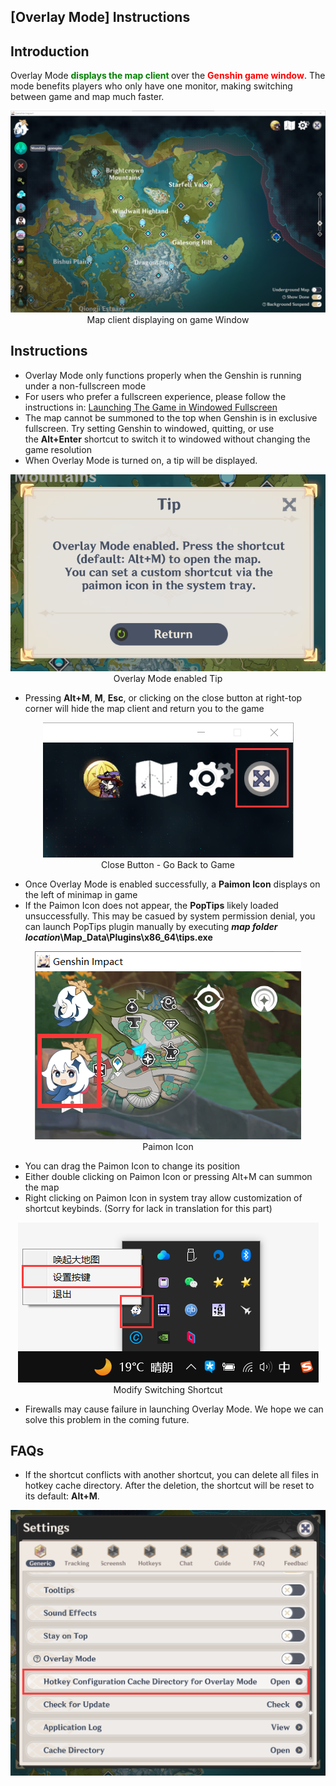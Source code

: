 ## [Overlay Mode] Instructions
## Introduction
Overlay Mode <span style="color: green"><b>displays the map client </b></span>over the <span style="color: red"><b>Genshin game window</b></span>. The mode benefits players who only have one monitor, making switching between game and map much faster.
<div align="center"><img src="images\1.png"><br>Map client displaying on game Window</div>

## Instructions
  -   Overlay Mode only functions properly when the Genshin is running under a non-fullscreen mode
  -   For users who prefer a fullscreen experience, please follow the instructions in: <a href="Borderless Windowed Fullscreen 无边框全屏\Launching The Game in Windowed Fullscreen.md">Launching The Game in Windowed Fullscreen</a>
  - The map cannot be summoned to the top when Genshin is in exclusive fullscreen. Try setting Genshin to windowed, quitting, or use the **Alt+Enter** shortcut to switch it to windowed without changing the game resolution
  -   When Overlay Mode is turned on, a tip will be displayed.
<div align="center"><img src="images\2.png"><br>Overlay Mode enabled Tip</div>

  - Pressing **Alt+M**, **M**, **Esc**, or clicking on the close button at right-top corner will hide the map client and return you to the game
<div align="center"><img src="images\3.png"><br>Close Button - Go Back to Game</div>

  - Once Overlay Mode is enabled successfully, a **Paimon Icon** displays on the left of minimap in game
  - If the Paimon Icon does not appear, the **PopTips** likely loaded unsuccessfully. This may be casued by system permission denial, you can launch PopTips plugin manually by executing **_map folder location_\Map_Data\Plugins\x86_64\tips.exe**
<div align="center"><img src="images\4.png"><br>Paimon Icon</div>

  - You can drag the Paimon Icon to change its position
  - Either double clicking on Paimon Icon or pressing Alt+M can summon the map
  - Right clicking on Paimon Icon in system tray allow customization of shortcut keybinds. (Sorry for lack in translation for this part)
<div align="center"><img src="images\5.png"><br>Modify Switching Shortcut</div>
  
  - Firewalls may cause failure in launching Overlay Mode. We hope we can solve this problem in the coming future.

## FAQs
  - If the shortcut conflicts with another shortcut, you can delete all files in hotkey cache directory. After the deletion, the shortcut will be reset to its default: **Alt+M**.
<div align="center"><img src="images\6.png"></div>